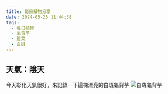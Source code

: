 ```yaml
---
title: 每日植物分享
date: 2024-05-25 11:44:38
tags: 
  - 每日植物
  - 龜背芋
  - 斑葉
  - 白斑
---
```


## 天氣：陰天
今天彰化天氣很好，來記錄一下這棵漂亮的白斑龜背芋
![白斑龜背芋](https://firebasestorage.googleapis.com/v0/b/plantsblog-c9df7.appspot.com/o/daily0525.JPG?alt=media&token=224d3691-69dc-4ed8-a6ba-a64fdbdfbcaa)